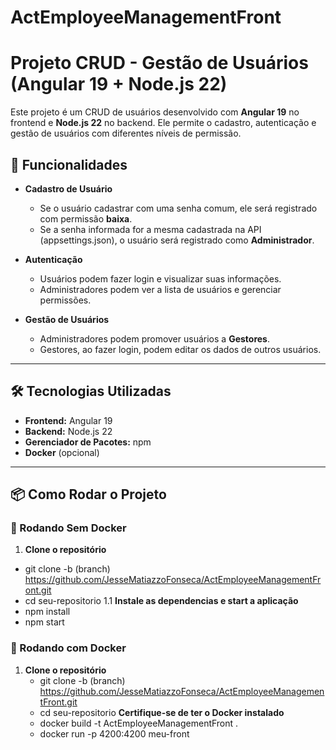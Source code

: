 # ActEmployeeManagementFront

# Projeto CRUD - Gestão de Usuários (Angular 19 + Node.js 22)

Este projeto é um CRUD de usuários desenvolvido com **Angular 19** no frontend e **Node.js 22** no backend. Ele permite o cadastro, autenticação e gestão de usuários com diferentes níveis de permissão.

## 🚀 Funcionalidades

- **Cadastro de Usuário**
  - Se o usuário cadastrar com uma senha comum, ele será registrado com permissão **baixa**.
  - Se a senha informada for a mesma cadastrada na API (appsettings.json), o usuário será registrado como **Administrador**.

- **Autenticação**
  - Usuários podem fazer login e visualizar suas informações.
  - Administradores podem ver a lista de usuários e gerenciar permissões.

- **Gestão de Usuários**
  - Administradores podem promover usuários a **Gestores**.
  - Gestores, ao fazer login, podem editar os dados de outros usuários.

---

## 🛠️ Tecnologias Utilizadas

- **Frontend:** Angular 19
- **Backend:** Node.js 22
- **Gerenciador de Pacotes:** npm
- **Docker** (opcional)

---

## 📦 Como Rodar o Projeto

### 🏃 Rodando Sem Docker

1. **Clone o repositório**  
  - git clone -b (branch) https://github.com/JesseMatiazzoFonseca/ActEmployeeManagementFront.git
  - cd seu-repositorio
1.1 **Instale as dependencias e start a aplicação** 
  - npm install
  - npm start

  ### 🐳 Rodando com Docker

1. **Clone o repositório**
   - git clone -b (branch) https://github.com/JesseMatiazzoFonseca/ActEmployeeManagementFront.git
   - cd seu-repositorio
   **Certifique-se de ter o Docker instalado**   
   - docker build -t ActEmployeeManagementFront .
   - docker run -p 4200:4200 meu-front
     





